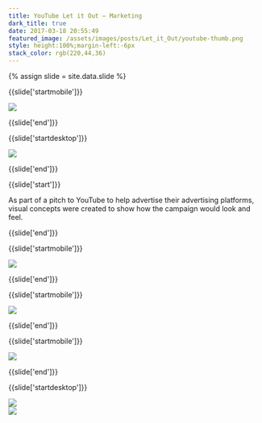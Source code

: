 ```yaml
---
title: YouTube Let it Out — Marketing
dark_title: true
date: 2017-03-18 20:55:49
featured_image: /assets/images/posts/Let_it_Out/youtube-thumb.png
style: height:100%;margin-left:-6px
stack_color: rgb(220,44,36)
---
```

{% assign slide = site.data.slide %}

{{slide['startmobile']}}

<div><img class='full-height' src='{{ site.url }}/assets/images/posts/Let_it_Out/tentpole-1.png' srcset='{{ site.url }}/assets/images/posts/Let_it_Out/tentpole-1.png 1024w, {{ site.url }}/assets/images/posts/Let_it_Out/tentpole-1@2x.png 2048w, {{ site.url }}/assets/images/posts/Let_it_Out/tentpole-1@3x.png 3072w'></div>

{{slide['end']}}

{{slide['startdesktop']}}

<div><img class='full-width' src='{{ site.url }}/assets/images/posts/Let_it_Out/tentpole-1.png' srcset='{{ site.url }}/assets/images/posts/Let_it_Out/tentpole-1.png 1024w, {{ site.url }}/assets/images/posts/Let_it_Out/tentpole-1@2x.png 2048w, {{ site.url }}/assets/images/posts/Let_it_Out/tentpole-1@3x.png 3072w'></div>

{{slide['end']}}

{{slide['start']}}

As part of a pitch to YouTube to help advertise their advertising platforms, visual concepts were created to show how the campaign would look and feel.

{{slide['end']}}

{{slide['startmobile']}}

<div><img src='{{ site.url }}/assets/images/posts/Let_it_Out/tentpole-2.png' srcset='{{ site.url }}/assets/images/posts/Let_it_Out/tentpole-2.png 794w, {{ site.url }}/assets/images/posts/Let_it_Out/tentpole-2@2x.png 1588w, {{ site.url }}/assets/images/posts/Let_it_Out/tentpole-2@3x.png 2382w'></div>

{{slide['end']}}

{{slide['startmobile']}}

<div><img class='full-height' src='{{ site.url }}/assets/images/posts/Let_it_Out/tentpole-3.png' srcset='{{ site.url }}/assets/images/posts/Let_it_Out/tentpole-3.png 394w, {{ site.url }}/assets/images/posts/Let_it_Out/tentpole-3@2x.png 788w, {{ site.url }}/assets/images/posts/Let_it_Out/tentpole-3@3x.png 1182w'></div>

{{slide['end']}}

{{slide['startmobile']}}

<div><img class='full-height' src='{{ site.url }}/assets/images/posts/Let_it_Out/tentpole-4.png' srcset='{{ site.url }}/assets/images/posts/Let_it_Out/tentpole-4.png 394w, {{ site.url }}/assets/images/posts/Let_it_Out/tentpole-4@2x.png 788w, {{ site.url }}/assets/images/posts/Let_it_Out/tentpole-4@3x.png 1182w'></div>

{{slide['end']}}

{{slide['startdesktop']}}

<div><img src='{{ site.url }}/assets/images/posts/Let_it_Out/tentpole-2.png' srcset='{{ site.url }}/assets/images/posts/Let_it_Out/tentpole-2.png 794w, {{ site.url }}/assets/images/posts/Let_it_Out/tentpole-2@2x.png 1588w, {{ site.url }}/assets/images/posts/Let_it_Out/tentpole-2@3x.png 2382w'></div>

<div class='row'>

<div><img src='{{ site.url }}/assets/images/posts/Let_it_Out/tentpole-3.png' srcset='{{ site.url }}/assets/images/posts/Let_it_Out/tentpole-3.png 394w, {{ site.url }}/assets/images/posts/Let_it_Out/tentpole-3@2x.png 788w, {{ site.url }}/assets/images/posts/Let_it_Out/tentpole-3@3x.png 1182w'></div><!--

--><div><img src='{{ site.url }}/assets/images/posts/Let_it_Out/tentpole-4.png' srcset='{{ site.url }}/assets/images/posts/Let_it_Out/tentpole-4.png 394w, {{ site.url }}/assets/images/posts/Let_it_Out/tentpole-4@2x.png 788w, {{ site.url }}/assets/images/posts/Let_it_Out/tentpole-4@3x.png 1182w'></div>

</div>

{{slide['end']}}